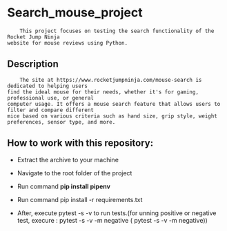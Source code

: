 # Search_mouse_project
        This project focuses on testing the search functionality of the Rocket Jump Ninja
    website for mouse reviews using Python.

## Description
        The site at https://www.rocketjumpninja.com/mouse-search is dedicated to helping users
    find the ideal mouse for their needs, whether it's for gaming, professional use, or general 
    computer usage. It offers a mouse search feature that allows users to filter and compare different
    mice based on various criteria such as hand size, grip style, weight preferences, sensor type, and more.

## How to work with this repository:

-  Extract the archive to your machine

- Navigate to the root folder of the project

- Run command **pip install pipenv**

- Run command pip install -r requirements.txt

- After, execute pytest -s -v to run tests.(for unning positive or negative test, execure :  pytest -s -v -m negative ( pytest -s -v -m negative))

